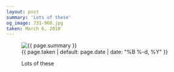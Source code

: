 ```yaml
---
layout: post
summary: 'Lots of these'
og_image: 731-960.jpg
taken: March 6, 2018
---
```


<figure class="post">
<img alt="{{ page.summary }}" sizes="(min-width: 700px) 50vw, calc(100vw - 2rem)" src="{{ site.assets_url }}/731-480.jpg" srcset="{{ site.assets_url }}/731-240.jpg 240w, {{ site.assets_url }}/731-480.jpg 480w, {{ site.assets_url }}/731-720.jpg 720w, {{ site.assets_url }}/731-960.jpg 960w"/>
<figcaption>
<time>{{ page.taken | default: page.date | date: "%B %-d, %Y" }}</time>
<p>Lots of these</p>
</figcaption>
</figure>

